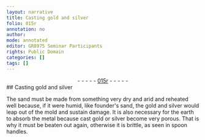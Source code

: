 ```yaml
---
layout: narrative
title: Casting gold and silver
folio: 015r
annotation: no
author:
mode: annotated
editor: GR8975 Seminar Participants
rights: Public Domain
categories: []
tags: []
---
```


 <div class="folio" align="center">- - - - - <a href="http://gallica.bnf.fr/ark:/12148/btv1b10500001g/f35.image" target="_blank">015r</a> - - - - - </div> 
## Casting gold and silver

 
The sand must be made from something very dry and arid and reheated well because, if it were humid, like founder's sand, the gold and silver would leap out of the mold and sustain damage. It is also necessary for the earth to absorb the metal because cast gold or silver become very porous. That is why it must be beaten out again, otherwise it is brittle, as seen in spoon handles.
 
